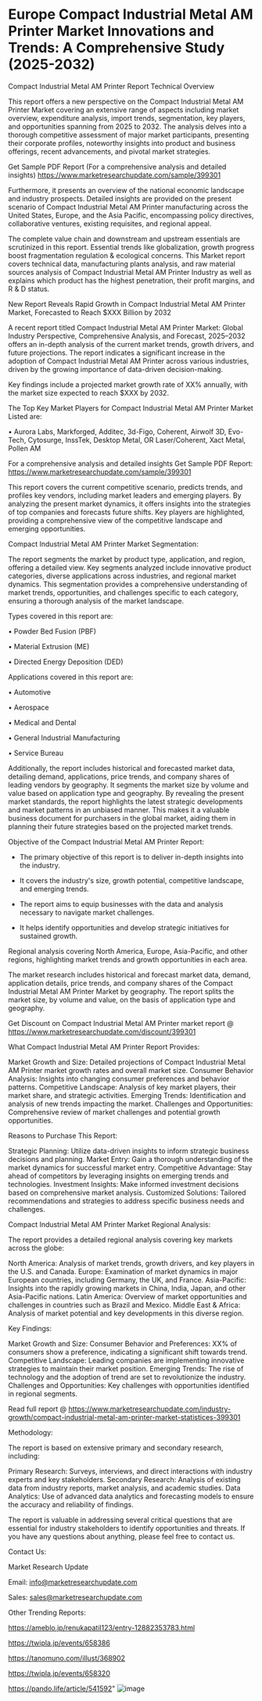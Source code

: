 # Europe Compact Industrial Metal AM Printer Market Innovations and Trends: A Comprehensive Study (2025-2032)
Compact Industrial Metal AM Printer Report Technical Overview

This report offers a new perspective on the Compact Industrial Metal AM Printer Market covering an extensive range of aspects including market overview, expenditure analysis, import trends, segmentation, key players, and opportunities spanning from 2025 to 2032. The analysis delves into a thorough competitive assessment of major market participants, presenting their corporate profiles, noteworthy insights into product and business offerings, recent advancements, and pivotal market strategies.

Get Sample PDF Report (For a comprehensive analysis and detailed insights) https://www.marketresearchupdate.com/sample/399301

Furthermore, it presents an overview of the national economic landscape and industry prospects. Detailed insights are provided on the present scenario of Compact Industrial Metal AM Printer manufacturing across the United States, Europe, and the Asia Pacific, encompassing policy directives, collaborative ventures, existing requisites, and regional appeal.

The complete value chain and downstream and upstream essentials are scrutinized in this report. Essential trends like globalization, growth progress boost fragmentation regulation & ecological concerns. This Market report covers technical data, manufacturing plants analysis, and raw material sources analysis of Compact Industrial Metal AM Printer Industry as well as explains which product has the highest penetration, their profit margins, and R & D status.

New Report Reveals Rapid Growth in Compact Industrial Metal AM Printer Market, Forecasted to Reach $XXX Billion by 2032

A recent report titled Compact Industrial Metal AM Printer Market: Global Industry Perspective, Comprehensive Analysis, and Forecast, 2025–2032 offers an in-depth analysis of the current market trends, growth drivers, and future projections. The report indicates a significant increase in the adoption of Compact Industrial Metal AM Printer across various industries, driven by the growing importance of data-driven decision-making.

Key findings include a projected market growth rate of XX% annually, with the market size expected to reach $XXX by 2032.

The Top Key Market Players for Compact Industrial Metal AM Printer Market Listed are:

• Aurora Labs, Markforged, Additec, 3d-Figo, Coherent, Airwolf 3D, Evo-Tech, Cytosurge, InssTek, Desktop Metal, OR Laser/Coherent, Xact Metal, Pollen AM

For a comprehensive analysis and detailed insights Get Sample PDF Report: https://www.marketresearchupdate.com/sample/399301

This report covers the current competitive scenario, predicts trends, and profiles key vendors, including market leaders and emerging players. By analyzing the present market dynamics, it offers insights into the strategies of top companies and forecasts future shifts. Key players are highlighted, providing a comprehensive view of the competitive landscape and emerging opportunities.

Compact Industrial Metal AM Printer Market Segmentation:

The report segments the market by product type, application, and region, offering a detailed view. Key segments analyzed include innovative product categories, diverse applications across industries, and regional market dynamics. This segmentation provides a comprehensive understanding of market trends, opportunities, and challenges specific to each category, ensuring a thorough analysis of the market landscape.

Types covered in this report are:

• Powder Bed Fusion (PBF)

• Material Extrusion (ME)

• Directed Energy Deposition (DED)

Applications covered in this report are:

• Automotive

• Aerospace

• Medical and Dental

• General Industrial Manufacturing

• Service Bureau

Additionally, the report includes historical and forecasted market data, detailing demand, applications, price trends, and company shares of leading vendors by geography. It segments the market size by volume and value based on application type and geography. By revealing the present market standards, the report highlights the latest strategic developments and market patterns in an unbiased manner. This makes it a valuable business document for purchasers in the global market, aiding them in planning their future strategies based on the projected market trends.

Objective of the Compact Industrial Metal AM Printer Report:

- The primary objective of this report is to deliver in-depth insights into the industry.

- It covers the industry's size, growth potential, competitive landscape, and emerging trends.

- The report aims to equip businesses with the data and analysis necessary to navigate market challenges.

- It helps identify opportunities and develop strategic initiatives for sustained growth.

Regional analysis covering North America, Europe, Asia-Pacific, and other regions, highlighting market trends and growth opportunities in each area.

The market research includes historical and forecast market data, demand, application details, price trends, and company shares of the Compact Industrial Metal AM Printer Market by geography. The report splits the market size, by volume and value, on the basis of application type and geography.

Get Discount on Compact Industrial Metal AM Printer market report @ https://www.marketresearchupdate.com/discount/399301

What Compact Industrial Metal AM Printer Report Provides:

Market Growth and Size: Detailed projections of Compact Industrial Metal AM Printer market growth rates and overall market size.
Consumer Behavior Analysis: Insights into changing consumer preferences and behavior patterns.
Competitive Landscape: Analysis of key market players, their market share, and strategic activities.
Emerging Trends: Identification and analysis of new trends impacting the market.
Challenges and Opportunities: Comprehensive review of market challenges and potential growth opportunities.

Reasons to Purchase This Report:

Strategic Planning: Utilize data-driven insights to inform strategic business decisions and planning.
Market Entry: Gain a thorough understanding of the market dynamics for successful market entry.
Competitive Advantage: Stay ahead of competitors by leveraging insights on emerging trends and technologies.
Investment Insights: Make informed investment decisions based on comprehensive market analysis.
Customized Solutions: Tailored recommendations and strategies to address specific business needs and challenges.

Compact Industrial Metal AM Printer Market Regional Analysis:

The report provides a detailed regional analysis covering key markets across the globe:

North America: Analysis of market trends, growth drivers, and key players in the U.S. and Canada.
Europe: Examination of market dynamics in major European countries, including Germany, the UK, and France.
Asia-Pacific: Insights into the rapidly growing markets in China, India, Japan, and other Asia-Pacific nations.
Latin America: Overview of market opportunities and challenges in countries such as Brazil and Mexico.
Middle East & Africa: Analysis of market potential and key developments in this diverse region.

Key Findings:

Market Growth and Size:
Consumer Behavior and Preferences: XX% of consumers show a preference, indicating a significant shift towards trend.
Competitive Landscape: Leading companies are implementing innovative strategies to maintain their market position.
Emerging Trends: The rise of technology and the adoption of trend are set to revolutionize the industry.
Challenges and Opportunities: Key challenges with opportunities identified in regional segments.

Read full report @ https://www.marketresearchupdate.com/industry-growth/compact-industrial-metal-am-printer-market-statistices-399301

Methodology:

The report is based on extensive primary and secondary research, including:

Primary Research: Surveys, interviews, and direct interactions with industry experts and key stakeholders.
Secondary Research: Analysis of existing data from industry reports, market analysis, and academic studies.
Data Analytics: Use of advanced data analytics and forecasting models to ensure the accuracy and reliability of findings.

The report is valuable in addressing several critical questions that are essential for industry stakeholders to identify opportunities and threats. If you have any questions about anything, please feel free to contact us.

Contact Us:

Market Research Update

Email: info@marketresearchupdate.com

Sales: sales@marketresearchupdate.com

Other Trending Reports:

https://ameblo.jp/renukapatil123/entry-12882353783.html

https://twipla.jp/events/658386

https://tanomuno.com/illust/368902

https://twipla.jp/events/658320

https://pando.life/article/541592"
![image](https://github.com/user-attachments/assets/566b7a23-c7cc-4479-949f-e9005370f2d3)
